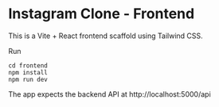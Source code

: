# Instagram Clone - Frontend

This is a Vite + React frontend scaffold using Tailwind CSS.

Run

```
cd frontend
npm install
npm run dev
```

The app expects the backend API at http://localhost:5000/api
